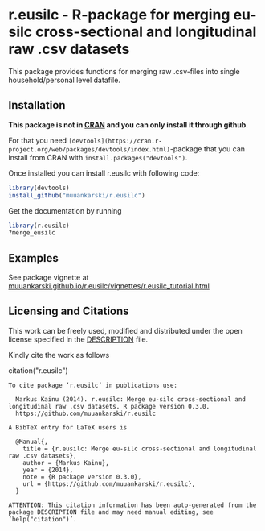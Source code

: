 r.eusilc - R-package for merging eu-silc cross-sectional and longitudinal raw .csv datasets
==================================

This package provides functions for merging raw .csv-files into single household/personal level datafile.


Installation
---------------------------------

**This package is not in [CRAN](https://cran.r-project.org/web/packages/) and you can only install it through github**. 

For that you need `[devtools](https://cran.r-project.org/web/packages/devtools/index.html)`-package that you can install from CRAN with `install.packages("devtools")`.

Once installed you can install r.eusilc with following code:

```r
library(devtools)
install_github("muuankarski/r.eusilc")
```

Get the documentation by running

```r
library(r.eusilc)
?merge_eusilc
```


Examples
---------------------------------

See package vignette at [muuankarski.github.io/r.eusilc/vignettes/r.eusilc_tutorial.html](http://muuankarski.github.io/r.eusilc/vignettes/r.eusilc_tutorial.html)


Licensing and Citations
-----------------------------------------

This work can be freely used, modified and distributed under the open license specified in the [DESCRIPTION](DESCRIPTION) file.

Kindly cite the work as follows

citation("r.eusilc")

    To cite package ‘r.eusilc’ in publications use:

      Markus Kainu (2014). r.eusilc: Merge eu-silc cross-sectional and longitudinal raw .csv datasets. R package version 0.3.0.
      https://github.com/muuankarski/r.eusilc

    A BibTeX entry for LaTeX users is

      @Manual{,
        title = {r.eusilc: Merge eu-silc cross-sectional and longitudinal raw .csv datasets},
        author = {Markus Kainu},
        year = {2014},
        note = {R package version 0.3.0},
        url = {https://github.com/muuankarski/r.eusilc},
      }

    ATTENTION: This citation information has been auto-generated from the package DESCRIPTION file and may need manual editing, see ‘help("citation")’.

